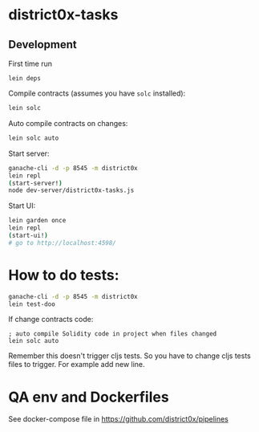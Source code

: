 # district0x-tasks

## Development
First time run
```
lein deps
```

Compile contracts (assumes you have `solc` installed):
```bash
lein solc
```

Auto compile contracts on changes:
```bash
lein solc auto
```

Start server:
```bash
ganache-cli -d -p 8545 -m district0x
lein repl
(start-server!)
node dev-server/district0x-tasks.js
```

Start UI:
```bash
lein garden once
lein repl
(start-ui!)
# go to http://localhost:4598/
```

# How to do tests:

```bash
ganache-cli -d -p 8545 -m district0x
lein test-doo
```

If change contracts code:
```
; auto compile Solidity code in project when files changed
lein solc auto
```
Remember this doesn't trigger cljs tests. So you have to change cljs tests files to trigger. For example add new line.

# QA env and Dockerfiles

See docker-compose file in https://github.com/district0x/pipelines